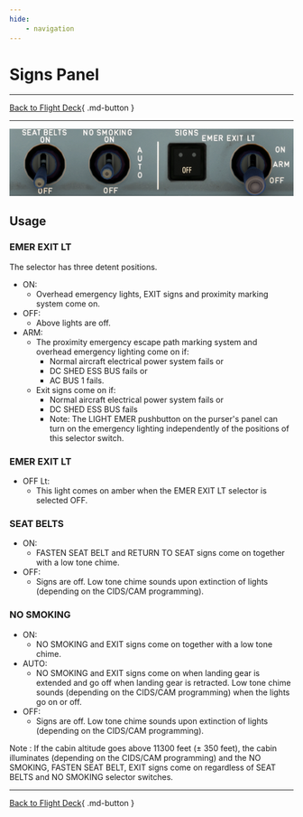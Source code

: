 ```yaml
---
hide:
    - navigation
---
```


# Signs Panel

---

[Back to Flight Deck](../flight-deck.md){ .md-button }

---

![SIGNS Panel](../../assets/a32nx-briefing/overhead-panel/Signs-Panel.png "SIGNS Panel")

## Usage

### EMER EXIT LT

The selector has three detent positions.

- ON:
    - Overhead emergency lights, EXIT signs and proximity marking system come on.
- OFF:
    - Above lights are off.
- ARM:
    - The proximity emergency escape path marking system and overhead emergency lighting come on if:
        - Normal aircraft electrical power system fails or
        - DC SHED ESS BUS fails or
        - AC BUS 1 fails.
    - Exit signs come on if:
        - Normal aircraft electrical power system fails or
        - DC SHED ESS BUS fails
        - Note: The LIGHT EMER pushbutton on the purser's panel can turn on the emergency lighting independently of the positions of this selector switch.

### EMER EXIT LT

- OFF Lt:
    - This light comes on amber when the EMER EXIT LT selector is selected OFF.

###  SEAT BELTS

- ON:
    - FASTEN SEAT BELT and RETURN TO SEAT signs come on together with a low tone chime.
- OFF:
    - Signs are off. Low tone chime sounds upon extinction of lights (depending on the CIDS/CAM programming).

### NO SMOKING

- ON:
    - NO SMOKING and EXIT signs come on together with a low tone chime.
- AUTO:
    - NO SMOKING and EXIT signs come on when landing gear is extended and go off when landing gear is retracted. Low tone chime sounds (depending on the CIDS/CAM programming) when the lights go on or off.
- OFF:
    - Signs are off. Low tone chime sounds upon extinction of lights (depending on the CIDS/CAM programming).

Note : If the cabin altitude goes above 11300 feet (± 350 feet), the cabin illuminates (depending on the CIDS/CAM programming) and the NO SMOKING, FASTEN SEAT BELT, EXIT signs come on regardless of SEAT BELTS and NO SMOKING selector switches.

---

[Back to Flight Deck](../flight-deck.md){ .md-button }
